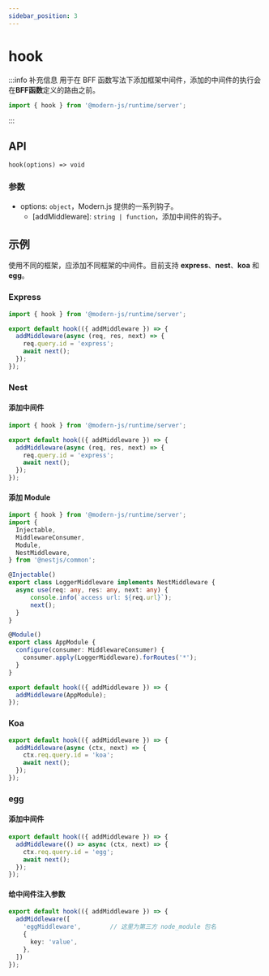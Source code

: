 ```yaml
---
sidebar_position: 3
---
```


# hook

:::info 补充信息
用于在 BFF 函数写法下添加框架中间件，添加的中间件的执行会在**BFF函数**定义的路由之前。
```ts
import { hook } from '@modern-js/runtime/server';
```
:::

## API

`hook(options) => void`

### 参数

- options: `object`，Modern.js 提供的一系列钩子。
  - [addMiddleware]: `string | function`，添加中间件的钩子。

## 示例

使用不同的框架，应添加不同框架的中间件。目前支持 **express**、**nest**、**koa** 和 **egg**。
### Express

```ts title=api/_app.ts
import { hook } from '@modern-js/runtime/server';

export default hook(({ addMiddleware }) => {
  addMiddleware(async (req, res, next) => {
    req.query.id = 'express';
    await next();
  });
});
```

### Nest

#### 添加中间件

```ts title=api/_app.ts
import { hook } from '@modern-js/runtime/server';

export default hook(({ addMiddleware }) => {
  addMiddleware(async (req, res, next) => {
    req.query.id = 'express';
    await next();
  });
});
```

#### 添加 Module

```ts title=api/_app.ts
import { hook } from '@modern-js/runtime/server';
import {
  Injectable,
  MiddlewareConsumer,
  Module,
  NestMiddleware,
} from '@nestjs/common';

@Injectable()
export class LoggerMiddleware implements NestMiddleware {
  async use(req: any, res: any, next: any) {
      console.info(`access url: ${req.url}`);
      next();
  }
}

@Module()
export class AppModule {
  configure(consumer: MiddlewareConsumer) {
    consumer.apply(LoggerMiddleware).forRoutes('*');
  }
}

export default hook(({ addMiddleware }) => {
  addMiddleware(AppModule);
});
```

### Koa

```ts title=api/_app.ts
export default hook(({ addMiddleware }) => {
  addMiddleware(async (ctx, next) => {
    ctx.req.query.id = 'koa';
    await next();
  });
});
```

### egg

#### 添加中间件

```ts title=api/_app.ts
export default hook(({ addMiddleware }) => {
  addMiddleware(() => async (ctx, next) => {
    ctx.req.query.id = 'egg';
    await next();
  });
});
```

#### 给中间件注入参数

```ts title=api/_app.ts
export default hook(({ addMiddleware }) => {
  addMiddleware([
    'eggMiddleware',        // 这里为第三方 node_module 包名
    {
      key: 'value',
    },
  ])
});
```
